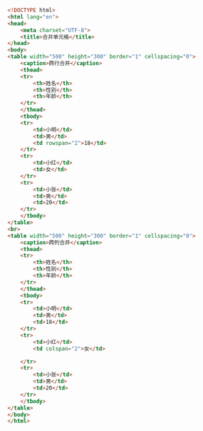 
<BlogInfo title="25.合并单元格" author="白日梦想猿" pv=0 read_times=0 pre_cost_time=0分51秒 category="html5学习" tag_list="['html5学习']" create_time="2020.07.15 14:28:49" update_time="2020.07.15 14:33:22" />

```html
<!DOCTYPE html>
<html lang="en">
<head>
    <meta charset="UTF-8">
    <title>合并单元格</title>
</head>
<body>
<table width="500" height="300" border="1" cellspacing="0">
    <caption>跨行合并</caption>
    <thead>
    <tr>
        <th>姓名</th>
        <th>性别</th>
        <th>年龄</th>
    </tr>
    </thead>
    <tbody>
    <tr>
        <td>小明</td>
        <td>男</td>
        <td rowspan="2">18</td>
    </tr>
    <tr>
        <td>小红</td>
        <td>女</td>
    </tr>
    <tr>
        <td>小张</td>
        <td>男</td>
        <td>20</td>
    </tr>
    </tbody>
</table>
<br>
<table width="500" height="300" border="1" cellspacing="0">
    <caption>跨列合并</caption>
    <thead>
    <tr>
        <th>姓名</th>
        <th>性别</th>
        <th>年龄</th>
    </tr>
    </thead>
    <tbody>
    <tr>
        <td>小明</td>
        <td>男</td>
        <td>18</td>
    </tr>
    <tr>
        <td>小红</td>
        <td colspan="2">女</td>

    </tr>
    <tr>
        <td>小张</td>
        <td>男</td>
        <td>20</td>
    </tr>
    </tbody>
</table>
</body>
</html>
```
